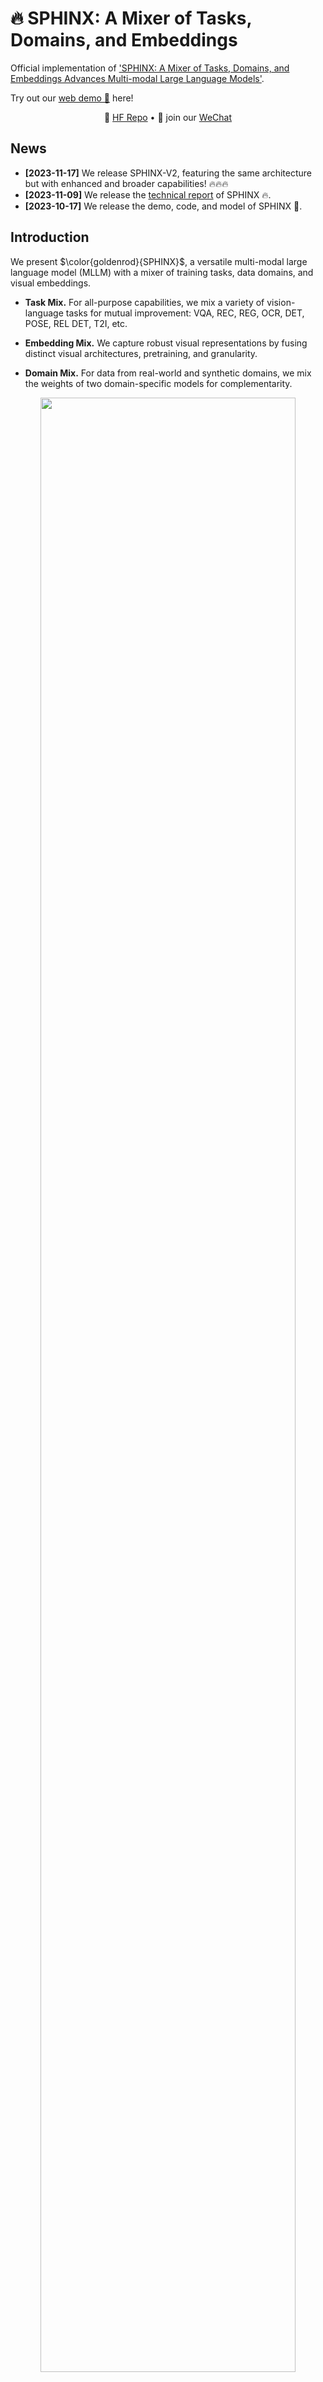 # 🔥 SPHINX: A Mixer of Tasks, Domains, and Embeddings

Official implementation of ['SPHINX: A Mixer of Tasks, Domains, and Embeddings Advances Multi-modal Large Language Models'](https://github.com/Alpha-VLLM/LLaMA2-Accessory/blob/main/SPHINX/SPHINX_paper.pdf).

Try out our [web demo 🚀](http://imagebind-llm.opengvlab.com/) here!
<p align="center">
   🤗 <a href="https://huggingface.co/Alpha-VLLM/SPHINX" target="_blank">HF Repo</a> • 👋 join our <a href="http://imagebind-llm.opengvlab.com/qrcode/" target="_blank">WeChat</a>
</p>

## News
* **[2023-11-17]** We release SPHINX-V2, featuring the same architecture but with enhanced and broader capabilities! 🔥🔥🔥
* **[2023-11-09]** We release the [technical report](https://github.com/Alpha-VLLM/LLaMA2-Accessory/blob/main/SPHINX/SPHINX_paper.pdf) of SPHINX 🔥.
* **[2023-10-17]** We release the demo, code, and model of SPHINX 🎉.

## Introduction

We present $\color{goldenrod}{SPHINX}$, a versatile multi-modal large language model (MLLM) with a mixer of training tasks, data domains, and visual embeddings. 

- **Task Mix.** For all-purpose capabilities, we mix a variety of vision-language tasks for mutual improvement: VQA, REC, REG, OCR, DET, POSE, REL DET, T2I, etc.

- **Embedding Mix.** We capture robust visual representations by fusing distinct visual architectures, pretraining, and granularity.

- **Domain Mix.** For data from real-world and synthetic domains, we mix the weights of two domain-specific models for complementarity.

<p align="center">                                                                                                                                          <img src="figs/pipeline.png"/ width="90%"> <br>
</p>

On top of SPHINX, we propose to further mix visual scales and sub-images for better capture fine-grained semantics on high-resolution images.
<p align="center">                                                                                                                                          
  <img src="figs/pipeline2.png"/ width="90%"> <br>
</p>

## Inference
### Installation
+ SPHINX is built upon LLaMA2-Accessory, please follow the instructions [here](https://llama2-accessory.readthedocs.io/en/latest/install.html) for environment setup.
+ **Important 🔦:** For flexible instantiation of SPHINX models, please set up the LLaMA2-Accessory repo to your python environment.
  ``` bash
  # go to the root directory of LLaMA2-Accessory
  cd LLaMA2-Accessory
  # install LLaMA2-Accessory 
  pip install -e .
  ```
  After this, you will be able to invoke `import accessory` or `import SPHINX` without the restriction of working directory.
+ To enable the segmentation ability shown in our official demo, SAM is also needed:
    ``` bash
    pip install git+https://github.com/facebookresearch/segment-anything.git
    ```

### Weights

We release the following checkpoints:

| Name         | Architecture                                      | Checkpoint                                                   |
| ------------ | ------------------------------------------------- | ------------------------------------------------------------ |
| SPHINX       | [llama_ens](../accessory/model/LLM/llama_ens.py)  | [Hugging face](https://huggingface.co/Alpha-VLLM/LLaMA2-Accessory/tree/main/finetune/mm/SPHINX/SPHINX)/[Baidu](https://pan.baidu.com/s/1HE6NoF1ZawhMgJxeh9r2kQ?pwd=46s7)(提取码：46s7) |
| SPHINX-1K    | [llama_ens5](../accessory/model/LLM/llama_ens.py) | [Hugging face](https://huggingface.co/Alpha-VLLM/LLaMA2-Accessory/tree/main/finetune/mm/SPHINX/SPHINX-1k)/[Baidu](https://pan.baidu.com/s/1SRfyFGJdapaUTgYZOAdXyg?pwd=pua9)(提取码：pua9) |
| SPHINX-v2-1k | [llama_ens5](../accessory/model/LLM/llama_ens.py) | [Hugging face](https://huggingface.co/Alpha-VLLM/LLaMA2-Accessory/tree/main/finetune/mm/SPHINX/SPHINX-v2-1k)/[Baidu](https://pan.baidu.com/s/1PKCf515EGmSnSZ8teERHjQ?pwd=88z0)(提取码：88z0) |

*Note that SPHINX-1K was previously called Long-SPHINX*

Please download them to your own machine. The file structure should appear as follows:

```
path/to/checkpoint
├── consolidated.00-of-02.model.pth
├── consolidated.01-of-02.model.pth
├── tokenizer.model
├── config.json
└── meta.json
```

### Inference

#### Single-GPU Inference
```python
from SPHINX import SPHINXModel
from PIL import Image
import torch

# Besides loading the `consolidated.*.pth` model weights, from_pretrained will also try to 
# use `tokenizer.model', 'meta.json', and 'config.json' under `pretrained_path` to configure
# the `tokenizer_path`, `llama_type`, and `llama_config` of the model. You may also override
# the configurations by explicitly specifying the arguments
model = SPHINXModel.from_pretrained(pretrained_path="path/to/checkpoint", with_visual=True)

image = Image.open("examples/1.jpg")
qas = [["What's in the image?", None]]

with torch.cuda.amp.autocast(dtype=torch.float16):
    response = model.generate_response(qas, image, max_gen_len=1024, temperature=0.9, top_p=0.5, seed=0)

print(response)

# if you wanna continue
qas[-1][-1] = response
qas.append(["Then how does it look like?", None])
with torch.cuda.amp.autocast(dtype=torch.float16):
    response2 = model.generate_response(qas, image, max_gen_len=1024, temperature=0.9, top_p=0.5, seed=0)

print(response2)
```

#### Multi-GPU inference
```python
from SPHINX import SPHINXModel
from PIL import Image
import torch
import torch.distributed as dist
import multiprocessing as mp

def main(world_size, rank) -> None:
    dist.init_process_group(
        backend="nccl", rank=rank, world_size=world_size,
        init_method=f"tcp://127.0.0.1:23560",
    )
    torch.cuda.set_device(rank)
    
    # mp_group tells the model which ranks will work together
    # through model parallel to compose a complete model.
    # When mp_group is None, a single-rank process group will
    # be created and used, which means model parallel size = 1 (not enabled)
    model = SPHINXModel.from_pretrained(
        pretrained_path="path/to/checkpoint", with_visual=True,
        mp_group=dist.new_group(ranks=list(range(world_size)))
    ) 
    
    # it's important to make sure that ranks within the same 
    # model parallel group should always receive the same input simultaneously
    image = Image.open("examples/1.jpg")
    qas = [["What's in the image?", None]]

    with torch.cuda.amp.autocast(dtype=torch.float16):
        response = model.generate_response(qas, image, max_gen_len=1024, temperature=0.9, top_p=0.5, seed=0)


if __name__ == "__main__":
    N_GPU = 2
    if N_GPU == 1:
        main(world_size=1, rank=0)
    elif N_GPU == 2:
        # You can use whatever method, e.g. torchrun, slurm, etc. for distributed launch
        # Just be sure to initialize torch distributed (by invoking dist.init_process_group)
        # before creating the SPHINX model if model parallel size > 1 is used
        mp.set_start_method("spawn")
        for rank in range(N_GPU):
            process = mp.Process(target=main, args=(N_GPU, rank))
            process.start()
    else:
        raise ValueError("Currently only 1 or 2 is supported for MODEL_PARALLEL_SIZE")
```
If torchrun is preferred, an example is [inference.py](inference.py):
```bash
torchrun --master_port=1112 --nproc_per_node=2 inference.py
```


### Host Local Demo
For thoes who want to host a demo like [our official one](http://imagebind-llm.opengvlab.com/) locally, 
this section provides a step-by-step guide. 
+ [SAM](https://github.com/facebookresearch/segment-anything.git) should be installed to enable segmentation. 
+ *If you're already familiar with the LLAMA2-Accessory toolkit, note that hosting a SPHINX demo follows the same pipeline as hosting demos for the other models supported by LLAMA2-Accessory.*


#### SPHINX
Execute the following command for demo hosting:
``` bash
cd LLaMA2-Accessory/accessory
python demos/multi_turn_mm_box.py --n_gpus=2 \
--pretrained_path /path/to/checkpoint/
```
Explanation of each argument:

+ `--n_gpus`: Number of gpus to use. More GPUs alleviate the memory and computation
load on each GPU through model parallelism. `1,2,4,8` are supported.
+ `--pretrained_path`: The path to pretrained checkpoint

> [!NOTE]
> In the past we required users to manually specify the `llama_type`, `llama_config` and `tokenizer_path` arguments. 
> However, now LLaMA2-Accessory will automatically investigate the files under `pretrained_path` to probe these
> information. If your program raises an error, please make sure that your `pretrained_path` contain all the files
> mentioned [here](#weights).


## Finetune SPHINX
Here we show an example of using LLaMA2-Accessory to finetune SPHINX on ImageNet-1k. 

### Data
We transform the image classification problem into single-turn conversation, with 
"Classify the image." as instruction and "This is a [CLASS]" as response. We provide
the preprocessed training data at 
[🤗accessory_imagenet_train.json](https://huggingface.co/Alpha-VLLM/LLaMA2-Accessory/blob/main/data/imagenet/accessory_imagenet_train.json).
Note that you still need to prepare the ImageNet-1k images by yourself.

Since LLaMA2-Accessory is designed to support the joint finetuning on multiple datasets, 
you need to additionally prepare a `data_config.yaml` file, which specifies the collection
of datasets used for finetuning. The following shows the contents of `data_config.yaml`:
```yaml
META:
  -
    path: 'path/to/accessory_imagenet_train.json'
    type: 'text'
    root: 'path/to/imagenet/images'  # optional
    ratio: 1.0  # optional
```
Since we only use one dataset for this example,  the `META` field in `data_config.yaml` contains only 1 item. For this
item, the four keys has the following meanings:
+ `path`: specifies the path to data annotation file.
+ `type`: when multiple datasets are used for finetuning, LLaMA2-Accessory guarantees that in each global batch
(batch size per GPU * data parallel size * accumulate grad iterations), all data samples are from datasets of the 
same `type`. For example, when the training set consists of both text-only and image-text datasets, the two kind 
of datasets should have different `type` values.
+ `root`: optional; when specified, the image paths in the dataset will be considered as relative path to `root`.
+ `ratio`: optional; when specified, before training the dataset will be randomly sampled by the ratio.

If you are interested, please refer to [dataset.py](../accessory/data/conversation/dataset.py)
for the underlying implementation.

### Finetuning
Suppose you have prepared [SPHINX-v2-1k](#weights) at `/path/to/sphinx-v2-1k`, and `data_config.yaml` at 
`path/to/data_config.yaml`, you can now start finetuning with the following script:
```bash
#!/bin/bash
#SBATCH --gres=gpu:8
#SBATCH -n 16
#SBATCH --ntasks-per-node 8
#SBATCH --cpus-per-task=16

llama_type=llama_ens5  # llama_ens5 for sphinx-v2-1k and sphinx-1k, llama_ens for sphinx
pretrained_path=/path/to/sphinx-v2-1k
llama_config=/path/to/sphinx-v2-1k/params.json
tokenizer_path=/path/to/sphinx-v2-1k/tokenizer.model
data_config=path/to/data_config.yaml

data_parallel=sdp
model_parallel=2
exp_name=finetune/imagenet/sphinx-v2-1k/
echo "exp name: $exp_name"
mkdir -p output/"$exp_name"

srun python -u main_finetune.py \
--output_dir output/"$exp_name" --epochs 1 --warmup_epochs 0.03 \
--batch_size 4 --accum_iter 4 --num_workers 2 \
--max_words 512 \
--lr 0.00002 --min_lr 0 --clip_grad 8 --weight_decay 0 \
--data_parallel "$data_parallel" --model_parallel_size "$model_parallel" --checkpointing \
--llama_type llama_ens5 --llama_config $llama_config --tokenizer_path "$tokenizer_path" \
--pretrained_path "$pretrained_path" --pretrained_type="$pretrained_type" \
--data_config $data_config --dialog \
--image_transform padded_resize \
2>&1 | tee -a output/"$exp_name"/output.log

echo "exp name: $exp_name"
```

Note that the working directory for running the script should be `LLaMA2-Accessory/accessory`.
